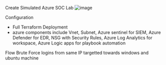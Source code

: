 Create Simulated Azure SOC Lab
![image](https://github.com/user-attachments/assets/9c80c5d9-1f2d-4b3a-82ee-d31782560990)

Configuration
- Full Terraform Deployment
- azure components include Vnet, Subnet, Azure sentinel for SIEM, Azure Defender for EDR, NSG with Security Rules, Azure Log Analytics for workspace, Azure Logic apps for playbook automation

Flow 
Brute Force logins from same IP targetted towards windows and ubuntu machine
